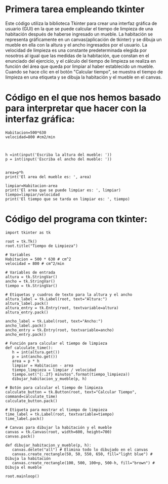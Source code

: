 # Primera tarea empleando tkinter

Este código utiliza la biblioteca Tkinter para crear una interfaz gráfica de usuario (GUI) en la que se puede calcular el tiempo de limpieza de una habitación después de haberse ingresado un mueble. La habitación se representa gráficamente en un canvas(aplicación de tkinter) y se dibuja un mueble en ella con la altura y el ancho ingresados por el usuario. La velocidad de limpieza es una constante predeterminada elegida por nosotros al igual que las medidas de la habitación, que constan en el enunciado del ejercicio, y el cálculo del tiempo de limpieza se realiza en función del área que queda por limpiar al haber establecido un mueble. Cuando se hace clic en el botón "Calcular tiempo", se muestra el tiempo de limpieza en una etiqueta y se dibuja la habitación y el mueble en el canvas.


# Código en el que nos hemos basado para interpretar que hacer con la interfaz gráfica:

```
Habitacion=500*630
velocidad=800 #cm2/min
    


h =int(input('Escriba la altura del mueble: '))
p = int(input('Escriba el ancho del mueble: '))
    

area=p*h
print('El area del mueble es: ', area)

limpiar=Habitacion-area
print('El area que se puede limpiar es: ', limpiar)
tiempo=limpiar/velocidad
print('El tiempo que se tarda en limpiar es: ', tiempo)
 ```
 
 
 
 # Código del programa con tkinter:
 
 ```
 import tkinter as tk

root = tk.Tk()
root.title("Tiempo de Limpieza")

# Variables
Habitacion = 500 * 630 # cm^2
velocidad = 800 # cm^2/min

# Variables de entrada
altura = tk.StringVar()
ancho = tk.StringVar()
tiempo = tk.StringVar()

# Etiquetas y cuadros de texto para la altura y el ancho
altura_label = tk.Label(root, text="Altura:")
altura_label.pack()
altura_entry = tk.Entry(root, textvariable=altura)
altura_entry.pack()

ancho_label = tk.Label(root, text="Ancho:")
ancho_label.pack()
ancho_entry = tk.Entry(root, textvariable=ancho)
ancho_entry.pack()

# Función para calcular el tiempo de limpieza
def calculate_time():
    h = int(altura.get())
    p = int(ancho.get())
    area = p * h
    limpiar = Habitacion - area
    tiempo_limpieza = limpiar / velocidad
    tiempo.set("{:.2f} minutos".format(tiempo_limpieza))
    dibujar_habitacion_y_mueble(p, h)

# Botón para calcular el tiempo de limpieza
calculate_button = tk.Button(root, text="Calcular Tiempo", command=calculate_time)
calculate_button.pack()

# Etiqueta para mostrar el tiempo de limpieza
time_label = tk.Label(root, textvariable=tiempo)
time_label.pack()

# Canvas para dibujar la habitación y el mueble
canvas = tk.Canvas(root, width=600, height=700)
canvas.pack()

def dibujar_habitacion_y_mueble(p, h):
    canvas.delete("all") # Elimina todo lo dibujado en el canvas
    canvas.create_rectangle(50, 50, 550, 650, fill="light blue") # Dibuja la habitación
    canvas.create_rectangle(100, 500, 100+p, 500-h, fill="brown") # Dibuja el mueble

root.mainloop()

```
